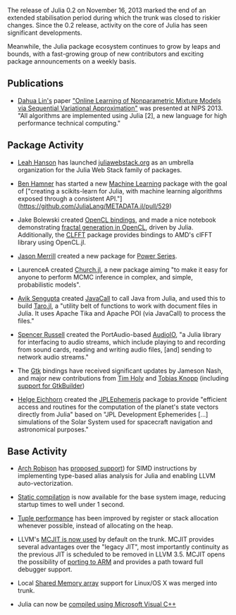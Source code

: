 The release of Julia 0.2 on November 16, 2013 marked the end of an extended stabilisation period during which the trunk
was closed to riskier changes. Since the 0.2 release, activity on the core of Julia has seen significant developments.

Meanwhile, the Julia package ecosystem continues to grow by leaps and bounds, with a fast-growing group of new
contributors and exciting package announcements on a weekly basis.

Publications
------------

* [Dahua Lin's](http://dahua.me/) paper ["Online Learning of Nonparametric Mixture Models via Sequential Variational
Approximation"](http://dahua.me/papers/dhlin_nips13_sva.pdf) was presented at NIPS 2013. "All algorithms are implemented
using Julia [2], a new language for high performance technical computing."

Package Activity
----------------

* [Leah Hanson](http://blog.leahhanson.us/) has launched [juliawebstack.org](http://juliawebstack.org/) as an umbrella organization for the Julia Web Stack family of packages.

* [Ben Hamner](https://twitter.com/benhamner) has started a new [Machine Learning](https://github.com/benhamner/MachineLearning.jl) package with the
goal of ["creating a scikits-learn for Julia, with machine learning algorithms exposed through a consistent API."]
(https://github.com/JuliaLang/METADATA.jl/pull/529)

* Jake Bolewski created [OpenCL bindings](https://github.com/jakebolewski/OpenCL.jl), and made a nice notebook demonstrating
[fractal generation in OpenCL](http://nbviewer.ipython.org/gist/jakebolewski/7517923), driven by Julia. Additionally,
the [CLFFT](https://github.com/jakebolewski/CLFFT.jl) package provides bindings to AMD's clFFT library using OpenCL.jl.

* [Jason Merrill](https://github.com/jwmerrill) created a new package for [Power Series](https://github.com/jwmerrill/PowerSeries.jl).

* LaurenceA created [Church.jl](https://github.com/LaurenceA/Church.jl), a new package aiming "to make it easy for anyone
to perform MCMC inference in complex, and simple, probabilistic models".

* [Avik Sengupta](http://www.sengupta.net/musings/) created [JavaCall](http://aviks.github.io/JavaCall.jl/) to
call Java from Julia,  and used this to build [Taro.jl](https://github.com/aviks/Taro.jl), a "utility belt of functions
to work with document files in Julia. It uses Apache Tika and Apache POI (via JavaCall) to process the files."

* [Spencer Russell](http://ssfrr.com/about-2/) created the PortAudio-based [AudioIO](https://github.com/ssfrr/AudioIO.jl), "a Julia library for interfacing to audio
streams, which include playing to and recording from sound cards, reading and writing audio files, [and] sending to 
network audio streams."

* The [Gtk](https://github.com/JuliaLang/Gtk.jl) bindings have received significant updates by Jameson Nash, and major new contributions from [Tim Holy](http://holylab.wustl.edu/) and
[Tobias Knopp](http://num.math.uni-goettingen.de/~knopp/) (including [support for GtkBuilder](https://github.com/JuliaLang/Gtk.jl/pull/39))

* [Helge Eichhorn](http://helgeeichhorn.de/) created the [JPLEphemeris](https://github.com/helgee/JPLEphemeris.jl) package
to provide "efficient access and routines for the computation of the planet's state vectors directly from Julia" based
on "JPL Development Ephemerides [...] simulations of the Solar System used for spacecraft navigation
and astronomical purposes."

Base Activity
-------------

* [Arch Robison](http://software.intel.com/en-us/user/334537) has [proposed support](https://github.com/JuliaLang/julia/pull/5355))
for SIMD instructions by implementing type-based alias analysis for Julia and enabling LLVM auto-vectorization.

* [Static compilation](https://github.com/JuliaLang/julia/pull/4898) is now available for the base system image, reducing
startup times to well under 1 second.

* [Tuple performance](https://github.com/JuliaLang/julia/pull/4042) has been improved by register or stack allocation
whenever possible, instead of allocating on the heap.

* LLVM's [MCJIT is now used]() by default on the trunk. MCJIT provides several advantages over the "legacy JIT", most
importantly continuity as the previous JIT is scheduled to be removed in LLVM 3.5. MCJIT opens the possibility of
[porting to ARM](https://github.com/JuliaLang/julia/issues/3134) and  provides a path toward full debugger support.

* Local [Shared Memory array](https://github.com/JuliaLang/julia/pull/5380) support for Linux/OS X was merged into
trunk.

* Julia can now be [compiled using Microsoft Visual C++](https://github.com/JuliaLang/julia/issues/5347)
